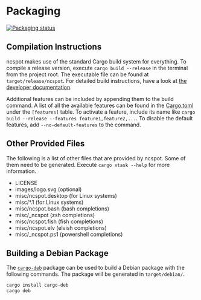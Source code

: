 # Packaging
[![Packaging status](https://repology.org/badge/vertical-allrepos/ncspot.svg)](https://repology.org/project/ncspot/versions)

## Compilation Instructions
ncspot makes use of the standard Cargo build system for everything. To compile a release version,
execute `cargo build --release` in the terminal from the project root. The executable file can be
found at `target/release/ncspot`. For detailed build instructions, have a look at [the developer
documentation](/doc/developers.md).

Additional features can be included by appending them to the build command. A list of all the
available features can be found in the [Cargo.toml](/Cargo.toml) under the `[features]` table. To
activate a feature, include its name like `cargo build --release --features feature1,feature2,...`.
To disable the default features, add `--no-default-features` to the command.

## Other Provided Files
The following is a list of other files that are provided by ncspot. Some of them need to be
generated. Execute `cargo xtask --help` for more information.
- LICENSE
- images/logo.svg (optional)
- misc/ncspot.desktop (for Linux systems)
- misc/*.1 (for Linux systems)
- misc/ncspot.bash (bash completions)
- misc/\_ncspot (zsh completions)
- misc/ncspot.fish (fish completions)
- misc/ncspot.elv (elvish completions)
- misc/\_ncspot.ps1 (powershell completions)

## Building a Debian Package
The [`cargo-deb`](https://github.com/kornelski/cargo-deb#readme) package can be used to build a
Debian package with the following commands. The package will be generated in `target/debian/`.

```sh
cargo install cargo-deb
cargo deb
```

